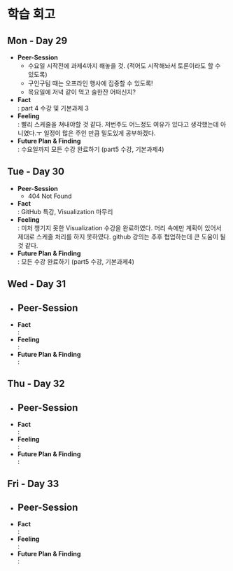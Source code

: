 # 학습 회고

## Mon - Day 29
- **Peer-Session**
    - 수요일 시작전에 과제4까지 해놓을 것. (적어도 시작해놔서 토론이라도 할 수 있도록)
    - 구인구팀 때는 오프라인 행사에 집중할 수 있도록!
    - 목요일에 저녁 같이 먹고 술한잔 어떠신지?
- **Fact**  
: part 4 수강 및 기본과제 3
- **Feeling**  
: 빨리 스케줄을 쳐내야할 것 같다. 저번주도 어느정도 여유가 있다고 생각했는데 아니였다.ㅜ 일정이 많은 주인 만큼 밀도있게 공부하겠다.
- **Future Plan & Finding**  
: 수요일까지 모든 수강 완료하기 (part5 수강, 기본과제4)


## Tue - Day 30
- **Peer-Session**  
    - 404 Not Found
- **Fact**  
: GitHub 특강, Visualization 마무리
- **Feeling**  
: 미처 챙기지 못한 Visualization 수강을 완료하였다. 머리 속에만 계획이 있어서 제대로 스케줄 처리를 하지 못하였다. github 강의는 추후 협업하는데 큰 도움이 될 것 같다.
- **Future Plan & Finding**  
: 모든 수강 완료하기 (part5 수강, 기본과제4)


## Wed - Day 31
- **Peer-Session**
    - 
- **Fact**  
: 
- **Feeling**  
: 
- **Future Plan & Finding**  
: 


## Thu - Day 32
- **Peer-Session**
    - 
- **Fact**  
: 
- **Feeling**  
: 
- **Future Plan & Finding**  
: 


## Fri - Day 33
- **Peer-Session**
    - 
- **Fact**  
: 
- **Feeling**  
: 
- **Future Plan & Finding**  
: 



